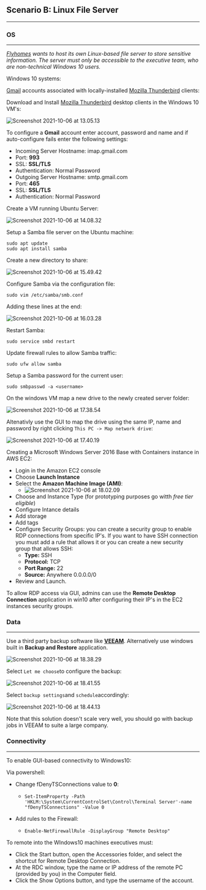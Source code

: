 ## Scenario B: Linux File Server

------

### OS

------

*[Flyhomes](https://www.flyhomes.com/) wants to host its own Linux-based file server to store sensitive information. The server must only be accessible to the executive team, who are non-technical Windows 10 users.*

Windows 10 systems:

[Gmail](https://mail.google.com/mail/u/0/) accounts associated with locally-installed [Mozilla Thunderbird](https://www.thunderbird.net/en-US/) clients:

Download and Install [Mozilla Thunderbird](https://www.thunderbird.net/en-US/) desktop clients in the Windows 10 VM's:

![Screenshot 2021-10-06 at 13.05.13](https://github.com/pedrocorreiacodes/Ops-201/blob/master/project-scenarios/scenario-b-linux-file-server/screenshots/Screenshot%202021-10-06%20at%2013.05.13.png)

To configure a **Gmail** account enter account, password and name and if auto-configure fails enter the following settings:

+ Incoming Server Hostname: imap.gmail.com
+ Port: **993**
+ SSL: **SSL/TLS**
+ Authentication: Normal Password
+ Outgoing Server Hostname: smtp.gmail.com
+ Port: **465**
+ SSL: **SSL/TLS**
+ Authentication: Normal Password

Create a VM running Ubuntu Server:

![Screenshot 2021-10-06 at 14.08.32](https://github.com/pedrocorreiacodes/Ops-201/blob/master/project-scenarios/scenario-b-linux-file-server/screenshots/Screenshot%202021-10-06%20at%2014.08.32.png)

Setup a Samba file server on the Ubuntu machine:

```
sudo apt update
sudo apt install samba
```

Create a new directory to share:

![Screenshot 2021-10-06 at 15.49.42](https://github.com/pedrocorreiacodes/Ops-201/blob/master/project-scenarios/scenario-b-linux-file-server/screenshots/Screenshot%202021-10-06%20at%2015.49.42.png)

Configure Samba via the configuration file:

`sudo vim /etc/samba/smb.conf`

Adding these lines at the end:

![Screenshot 2021-10-06 at 16.03.28](https://github.com/pedrocorreiacodes/Ops-201/blob/master/project-scenarios/scenario-b-linux-file-server/screenshots/Screenshot%202021-10-06%20at%2016.03.28.png)

Restart Samba:

`sudo service smbd restart`

Update firewall rules to allow Samba traffic:

`sudo ufw allow samba`

Setup a Samba password for the current user:

`sudo smbpasswd -a <username>`

On the windows VM map a new drive to the newly created server folder:

![Screenshot 2021-10-06 at 17.38.54](https://github.com/pedrocorreiacodes/Ops-201/blob/master/project-scenarios/scenario-b-linux-file-server/screenshots/Screenshot%202021-10-06%20at%2017.38.54.png)

Altenativly use the GUI to map the drive using the same IP, name and password by right clicking `This PC -> Map network drive`:

![Screenshot 2021-10-06 at 17.40.19](https://github.com/pedrocorreiacodes/Ops-201/blob/master/project-scenarios/scenario-b-linux-file-server/screenshots/Screenshot%202021-10-06%20at%2017.40.19.png)

Creating a Microsoft Windows Server 2016 Base with Containers instance in AWS EC2:

+ Login in the Amazon EC2 console
+ Choose **Launch Instance**
+ Select the **Amazon Machine Image (AMI)**:
  +  ![Screenshot 2021-10-06 at 18.02.09](https://github.com/pedrocorreiacodes/Ops-201/blob/master/project-scenarios/scenario-b-linux-file-server/screenshots/Screenshot%202021-10-06%20at%2018.02.09.png)
+ Choose and Instance Type (for prototyping purposes go witth *free tier eligible*)
+ Configure Intance details
+ Add storage
+ Add tags
+ Configure Security Groups: you can create a security group to enable RDP connections from specific IP's. If you want to have SSH connection you must add a rule that allows it or you can create a new security group that allows SSH:
  + **Type:** SSH
  + **Protocol:** TCP
  + **Port Range:** 22
  + **Source:** Anywhere 0.0.0.0/0
+ Review and Launch.

To allow RDP access via GUI, admins can use the **Remote Desktop Connection** application in win10 after configuring their IP's in the EC2 instances security groups.

### Data

------

Use a third party backup software like **[VEEAM](https://www.veeam.com/backup-replication-virtual-physical-cloud.html?st=adwordspaidsearch&utm_source=google&utm_medium=cpc&utm_campaign=01BR-VAS_SEMEA_EN_IBE_Paid-Search_Trial_Branded-General&utm_content=cid|162455415_ntw|g_adgr|81735547617_creative|396631306231_ext|_adposition|_locph|1011721_dev|c_devm|_placement|_gclid|CjwKCAjwzOqKBhAWEiwArQGwaOI_J94n2FJ_uN2xc-4N52tMfhN6NbRGbQnzOA8O8b_KRF0JwPeQJBoCwXsQAvD_BwE_keyword|veam_matchtype|e_trgt|&gclid=CjwKCAjwzOqKBhAWEiwArQGwaOI_J94n2FJ_uN2xc-4N52tMfhN6NbRGbQnzOA8O8b_KRF0JwPeQJBoCwXsQAvD_BwE)**. Alternatively use windows built in **Backup and Restore** application.

![Screenshot 2021-10-06 at 18.38.29](https://github.com/pedrocorreiacodes/Ops-201/blob/master/project-scenarios/scenario-b-linux-file-server/screenshots/Screenshot%202021-10-06%20at%2018.38.29.png)

Select `Let me choose`to configure the backup:

![Screenshot 2021-10-06 at 18.41.55](https://github.com/pedrocorreiacodes/Ops-201/blob/master/project-scenarios/scenario-b-linux-file-server/screenshots/Screenshot%202021-10-06%20at%2018.41.55.png)

Select `backup settings`and `schedule`accordingly:

![Screenshot 2021-10-06 at 18.44.13](https://github.com/pedrocorreiacodes/Ops-201/blob/master/project-scenarios/scenario-b-linux-file-server/screenshots/Screenshot%202021-10-06%20at%2018.44.13.png)

Note that this solution doesn't scale very well, you should go with backup jobs in VEEAM to suite a large company.



### Connectivity

------

To enable GUI-based connectivity to Windows10:

Via powershell:

+ Change fDenyTSConnections value to **0**:

  + ```
    Set-ItemProperty -Path 'HKLM:\System\CurrentControlSet\Control\Terminal Server'-name "fDenyTSConnections" -Value 0
    ```

+ Add rules to the Firewall:

  + ```
    Enable-NetFirewallRule -DisplayGroup "Remote Desktop"
    ```

To remote into the WIndows10 machines executives must:

+ Click the Start button, open the Accessories folder, and select the shortcut for Remote Desktop Connection.
+ At the RDC window, type the name or IP address of the remote PC (provided by you) in the Computer field.
+ Click the Show Options button, and type the username of the account.
